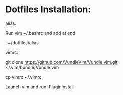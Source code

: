# Dotfiles Installation:

alias:

Run vim ~/.bashrc and add at end

. ~/dotfiles/alias


vimrc:

git clone https://github.com/VundleVim/Vundle.vim.git ~/.vim/bundle/Vundle.vim

cp vimrc ~/.vimrc

Launch vim and run :PluginInstall
